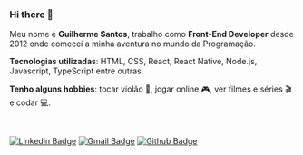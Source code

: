 ### Hi there 👋

Meu nome é **Guilherme Santos**, trabalho como **Front-End Developer** desde 2012 onde comecei a minha aventura no mundo da Programação.

**Tecnologias utilizadas**: HTML, CSS, React, React Native, Node.js, Javascript, TypeScript entre outras.

**Tenho alguns hobbies**: tocar violão 🎸, jogar online 🎮, ver filmes e séries 🎬 e codar 💻.

<br />

[![Linkedin Badge](https://img.shields.io/badge/-LinkedIn-blue?style=flat-square&logo=Linkedin&logoColor=white&link=https://www.linkedin.com/in/guilherme-santoss)](https://www.linkedin.com/in/guilherme-santoss)
[![Gmail Badge](https://img.shields.io/badge/-Gmail-c14438?style=flat-square&logo=Gmail&logoColor=white&link=mailto:g.santos.sfc@gmail.com)](mailto:g.santos.sfc@gmail.com)
[![Github Badge](https://img.shields.io/badge/-Github-000?style=flat-square&logo=Github&logoColor=white&link=https://github.com/guilhermesantoss)](https://github.com/guilhermesantoss)
